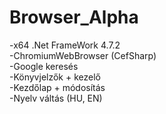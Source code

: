 # Browser_Alpha
-x64 .Net FrameWork 4.7.2  
-ChromiumWebBrowser (CefSharp)   
-Google keresés  
-Könyvjelzők + kezelő  
-Kezdőlap + módosítás  
-Nyelv váltás (HU, EN)  